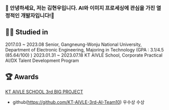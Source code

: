 ### 👋 안녕하세요, 저는 김현우입니다. AI와 이미지 프로세싱에 관심을 가진 열정적인 개발자입니다!👋

<!--
**hyeonwooKim98/hyeonwooKim98** is a ✨ _special_ ✨ repository because its `README.md` (this file) appears on your GitHub profile.

Here are some ideas to get you started:

- 🔭 I’m currently working on ...
- 🌱 I’m currently learning ...
- 👯 I’m looking to collaborate on ...
- 🤔 I’m looking for help with ...
- 💬 Ask me about ...
- 📫 How to reach me: ...
- 😄 Pronouns: ...
- ⚡ Fun fact: ...
-->


👨‍🎓 Studied in
-------------------------------------
2017.03 ~ 2023.08 Senior, Gangneung-Wonju National University, Department of Electronic Engineering, Majoring in Technology (GPA : 3.1/4.5 (85.64/100) )
2023.01.31 ~ 2023.07.18 KT AIVLE School, Corporate Practical AI/DX Talent Development Program

🏆 Awards
-----------------------------------------
[KT AIVLE SCHOOL 3rd BIG PROJECT](https://github.com/KT-AIVLE-3rd-AI-Team10/funibuni-main)
- github(https://github.com/KT-AIVLE-3rd-AI-Team10) 우수상 수상

